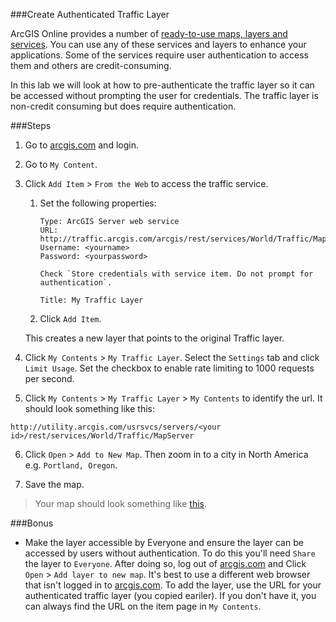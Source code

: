 ###Create Authenticated Traffic Layer

ArcGIS Online provides a number of [ready-to-use maps, layers and services](http://www.arcgis.com/features/maps/index.html). You can use any of these services and layers to enhance your applications. Some of the services require user authentication to access them and others are credit-consuming.

In this lab we will look at how to pre-authenticate the traffic layer so it can be accessed without prompting the user for credentials. The traffic layer is non-credit consuming but does require authentication.

###Steps

1. Go to [arcgis.com](http://www.arcgis.com) and login.  

2. Go to `My Content`.

3. Click `Add Item` > `From the Web` to access the traffic service.

	1. Set the following properties:

		```
		Type: ArcGIS Server web service
		URL: http://traffic.arcgis.com/arcgis/rest/services/World/Traffic/MapServer
		Username: <yourname>
		Password: <yourpassword>
		```
		```Check `Store credentials with service item. Do not prompt for authentication`.```

		```Title: My Traffic Layer```

	2. Click `Add Item`.

	This creates a new layer that points to the original Traffic layer.

4. Click `My Contents` > `My Traffic Layer`. Select the `Settings` tab and click `Limit Usage`. Set the checkbox to enable rate limiting to 1000 requests per second.

5. Click `My Contents` > `My Traffic Layer` > `My Contents` to identify the url. It should look something like this:

  ```
  http://utility.arcgis.com/usrsvcs/servers/<your id>/rest/services/World/Traffic/MapServer
  ```

6. Click `Open` > `Add to New Map`. Then zoom in to a city in North America e.g. `Portland, Oregon`.

7. Save the map.

> Your map should look something like [this](http://edn.maps.arcgis.com/home/webmap/viewer.html?webmap=80bd92e2e0924358a1e9490b3c6b8603).

###Bonus
* Make the layer accessible by Everyone and ensure the layer can be accessed by users without authentication. To do this you'll need `Share` the layer to `Everyone`. After doing so, log out of [arcgis.com](http://www.arcgis.com) and Click `Open` > `Add layer to new map`. It's best to use a different web browser that isn't logged in to [arcgis.com](http://www.arcgis.com). To add the layer, use the URL for your authenticated traffic layer (you copied eariler). If you don't have it, you can always find the URL on the item page in `My Contents`.
